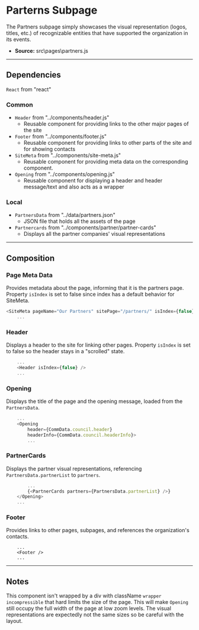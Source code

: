 # Parterns Subpage
The Partners subpage simply showcases the visual representation (logos, titles, etc.) of recognizable entities that have supported the organization in its events.

- **Source:** src\pages\partners.js

--- 

## Dependencies
`React` from "react"


### Common
- `Header` from "../components/header.js"
    - Reusable component for providing links to the other major pages of the site
- `Footer` from "../components/footer.js"
    - Reusable component for providing links to other parts of the site and for showing contacts 
- `SiteMeta` from "../components/site-meta.js"
    - Reusable component for providing meta data on the corresponding component.
- `Opening` from "../components/opening.js"
    - Reusable component for displaying a header and header message/text and also acts as a wrapper

### Local
 - `PartnersData` from "../data/partners.json"
    - JSON file that holds all the assets of the page 
 - `Partnercards` from "../components/partner/partner-cards"
    - Displays all the partner companies' visual representations

---

## Composition

### Page Meta Data
Provides metadata about the page, informing that it is the partners page.  Property `isIndex` is set to false since index has a default behavior for SiteMeta.

```javascript
<SiteMeta pageName="Our Partners" sitePage="/partners/" isIndex={false} />
	...
```

### Header
Displays a header to the site for linking other pages. Property `isIndex` is set to false so the header stays in a "scrolled" state.

```javascript
	...
    <Header isIndex={false} />
	...
```

### Opening
Displays the title of the page and the opening message, loaded from the `PartnersData`.

```javascript
	...
	<Opening
    	header={CommData.council.header}
        headerInfo={CommData.council.headerInfo}>
		...
```

### PartnerCards
Displays the partner visual representations, referencing `PartnersData.partnerList` to `partners`.

```javascript
		...
		{<PartnerCards partners={PartnersData.partnerList} />}
	</Opening>
	...
```

### Footer
Provides links to other pages, subpages, and references the organization's contacts.

```JS
    ...
	<Footer />
	...
```

---

## Notes
This component isn't wrapped by a div with className `wrapper incompressible` that hard limits the size of the page. This will make `Opening` still occupy the full width of the page at low zoom levels. The visual representations are expectedly not the same sizes so be careful with the layout.
